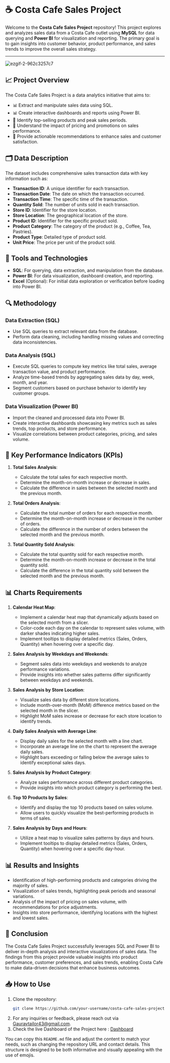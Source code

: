 # ☕ Costa Cafe Sales Project

Welcome to the **Costa Cafe Sales Project** repository! This project explores and analyzes sales data from a Costa Cafe outlet using **MySQL** for data querying and **Power BI** for visualization and reporting. The primary goal is to gain insights into customer behavior, product performance, and sales trends to improve the overall sales strategy.

-------------

![ezgif-2-962c3257c7](https://github.com/user-attachments/assets/f560e52a-8c8a-4532-a6d7-a99cee217935)



## 📈 Project Overview

The Costa Cafe Sales Project is a data analytics initiative that aims to:
- 📊 Extract and manipulate sales data using SQL.
- 📊 Create interactive dashboards and reports using Power BI.
- 🎯 Identify top-selling products and peak sales periods.
- 🎯 Understand the impact of pricing and promotions on sales performance.
- 📝 Provide actionable recommendations to enhance sales and customer satisfaction.

## 🗂️ Data Description

The dataset includes comprehensive sales transaction data with key information such as:
- **Transaction ID**: A unique identifier for each transaction.
- **Transaction Date**: The date on which the transaction occurred.
- **Transaction Time**: The specific time of the transaction.
- **Quantity Sold**: The number of units sold in each transaction.
- **Store ID**: Identifier for the store location.
- **Store Location**: The geographical location of the store.
- **Product ID**: Identifier for the specific product sold.
- **Product Category**: The category of the product (e.g., Coffee, Tea, Pastries).
- **Product Type**: Detailed type of product sold.
- **Unit Price**: The price per unit of the product sold.

## 🔧 Tools and Technologies

- **SQL**: For querying, data extraction, and manipulation from the database.
- **Power BI**: For data visualization, dashboard creation, and reporting.
- **Excel** (Optional): For initial data exploration or verification before loading into Power BI.

## 🔍 Methodology

### Data Extraction (SQL)
- Use SQL queries to extract relevant data from the database.
- Perform data cleaning, including handling missing values and correcting data inconsistencies.

### Data Analysis (SQL)
- Execute SQL queries to compute key metrics like total sales, average transaction value, and product performance.
- Analyze time-based trends by aggregating sales data by day, week, month, and year.
- Segment customers based on purchase behavior to identify key customer groups.

### Data Visualization (Power BI)
- Import the cleaned and processed data into Power BI.
- Create interactive dashboards showcasing key metrics such as sales trends, top products, and store performance.
- Visualize correlations between product categories, pricing, and sales volume.

## 🎯 Key Performance Indicators (KPIs)

1. **Total Sales Analysis**:
   - Calculate the total sales for each respective month.
   - Determine the month-on-month increase or decrease in sales.
   - Calculate the difference in sales between the selected month and the previous month.

2. **Total Orders Analysis**:
   - Calculate the total number of orders for each respective month.
   - Determine the month-on-month increase or decrease in the number of orders.
   - Calculate the difference in the number of orders between the selected month and the previous month.

3. **Total Quantity Sold Analysis**:
   - Calculate the total quantity sold for each respective month.
   - Determine the month-on-month increase or decrease in the total quantity sold.
   - Calculate the difference in the total quantity sold between the selected month and the previous month.

## 📊 Charts Requirements

1. **Calendar Heat Map**:
   - Implement a calendar heat map that dynamically adjusts based on the selected month from a slicer.
   - Color-code each day on the calendar to represent sales volume, with darker shades indicating higher sales.
   - Implement tooltips to display detailed metrics (Sales, Orders, Quantity) when hovering over a specific day.

2. **Sales Analysis by Weekdays and Weekends**:
   - Segment sales data into weekdays and weekends to analyze performance variations.
   - Provide insights into whether sales patterns differ significantly between weekdays and weekends.

3. **Sales Analysis by Store Location**:
   - Visualize sales data by different store locations.
   - Include month-over-month (MoM) difference metrics based on the selected month in the slicer.
   - Highlight MoM sales increase or decrease for each store location to identify trends.

4. **Daily Sales Analysis with Average Line**:
   - Display daily sales for the selected month with a line chart.
   - Incorporate an average line on the chart to represent the average daily sales.
   - Highlight bars exceeding or falling below the average sales to identify exceptional sales days.

5. **Sales Analysis by Product Category**:
   - Analyze sales performance across different product categories.
   - Provide insights into which product category is performing the best.

6. **Top 10 Products by Sales**:
   - Identify and display the top 10 products based on sales volume.
   - Allow users to quickly visualize the best-performing products in terms of sales.

7. **Sales Analysis by Days and Hours**:
   - Utilize a heat map to visualize sales patterns by days and hours.
   - Implement tooltips to display detailed metrics (Sales, Orders, Quantity) when hovering over a specific day-hour.

## 📊 Results and Insights

- Identification of high-performing products and categories driving the majority of sales.
- Visualization of sales trends, highlighting peak periods and seasonal variations.
- Analysis of the impact of pricing on sales volume, with recommendations for price adjustments.
- Insights into store performance, identifying locations with the highest and lowest sales.

## 🏁 Conclusion

The Costa Cafe Sales Project successfully leverages SQL and Power BI to deliver in-depth analysis and interactive visualizations of sales data. The findings from this project provide valuable insights into product performance, customer preferences, and sales trends, enabling Costa Cafe to make data-driven decisions that enhance business outcomes.

## 📥 How to Use

1. Clone the repository: 
   ```bash
   git clone https://github.com/your-username/costa-cafe-sales-project.git

2. For any inquiries or feedback, please reach out via Gauravtailor43@gmail.com.
3. Check the live Dashboard of the Project here : [Dashboard](https://app.powerbi.com/view?r=eyJrIjoiNGNjYTI3ZTktNWY2MC00NTBmLWJmNGMtZTdkNjljM2Y5NjkwIiwidCI6IjVlZjcxNzI0LWQxZTItNDBmMi04YjQ4LWIxMjQ4NDBmMTE1ZiJ9)
   


You can copy this `README.md` file and adjust the content to match your needs, such as changing the repository URL and contact details. This structure is designed to be both informative and visually appealing with the use of emojis.

